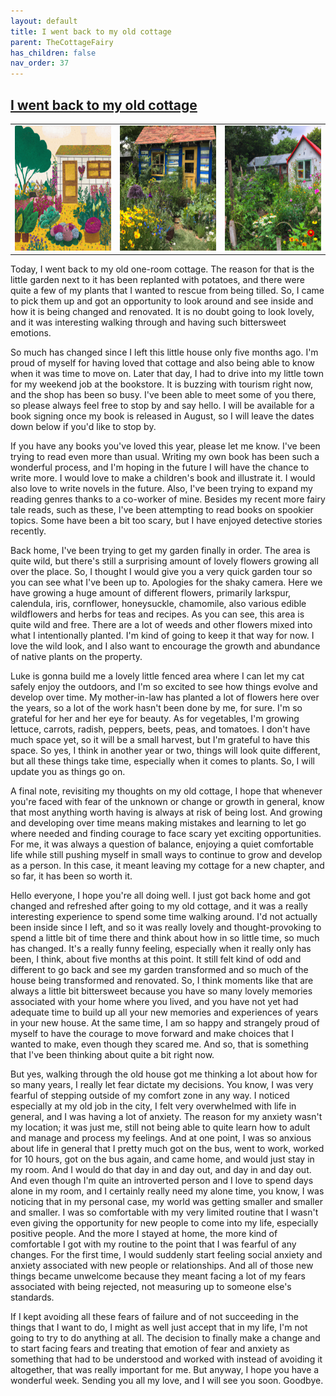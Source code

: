 ```yaml
---
layout: default
title: I went back to my old cottage
parent: TheCottageFairy
has_children: false
nav_order: 37
---
```


## [I went back to my old cottage](https://www.youtube.com/watch?v=1zsnFUvrFDc)

<div>
<table align="center">
	<tr>
		<td align="center">
			<img src="../../assets/cottage_fairy_ai_generated_photos/I_went_back_to_my_old_cottage-[1zsnFUvrFDc]/generated_00.png" height="200" width="200"/>
		</td>
		<td align="center">
			<img src="../../assets/cottage_fairy_ai_generated_photos/I_went_back_to_my_old_cottage-[1zsnFUvrFDc]/generated_01.png" height="200" width="200"/>
		</td>
		<td align="center">
			<img src="../../assets/cottage_fairy_ai_generated_photos/I_went_back_to_my_old_cottage-[1zsnFUvrFDc]/generated_02.png" height="200" width="200"/>
		</td>
	</tr>
</table>
</div>

Today, I went back to my old one-room cottage. The reason for that is the little garden next to it has been replanted with potatoes, and there were quite a few of my plants that I wanted to rescue from being tilled. So, I came to pick them up and got an opportunity to look around and see inside and how it is being changed and renovated. It is no doubt going to look lovely, and it was interesting walking through and having such bittersweet emotions.

So much has changed since I left this little house only five months ago. I'm proud of myself for having loved that cottage and also being able to know when it was time to move on. Later that day, I had to drive into my little town for my weekend job at the bookstore. It is buzzing with tourism right now, and the shop has been so busy. I've been able to meet some of you there, so please always feel free to stop by and say hello. I will be available for a book signing once my book is released in August, so I will leave the dates down below if you'd like to stop by.

If you have any books you've loved this year, please let me know. I've been trying to read even more than usual. Writing my own book has been such a wonderful process, and I'm hoping in the future I will have the chance to write more. I would love to make a children's book and illustrate it. I would also love to write novels in the future. Also, I've been trying to expand my reading genres thanks to a co-worker of mine. Besides my recent more fairy tale reads, such as these, I've been attempting to read books on spookier topics. Some have been a bit too scary, but I have enjoyed detective stories recently.

Back home, I've been trying to get my garden finally in order. The area is quite wild, but there's still a surprising amount of lovely flowers growing all over the place. So, I thought I would give you a very quick garden tour so you can see what I've been up to. Apologies for the shaky camera. Here we have growing a huge amount of different flowers, primarily larkspur, calendula, iris, cornflower, honeysuckle, chamomile, also various edible wildflowers and herbs for teas and recipes. As you can see, this area is quite wild and free. There are a lot of weeds and other flowers mixed into what I intentionally planted. I'm kind of going to keep it that way for now. I love the wild look, and I also want to encourage the growth and abundance of native plants on the property.

Luke is gonna build me a lovely little fenced area where I can let my cat safely enjoy the outdoors, and I'm so excited to see how things evolve and develop over time. My mother-in-law has planted a lot of flowers here over the years, so a lot of the work hasn't been done by me, for sure. I'm so grateful for her and her eye for beauty. As for vegetables, I'm growing lettuce, carrots, radish, peppers, beets, peas, and tomatoes. I don't have much space yet, so it will be a small harvest, but I'm grateful to have this space. So yes, I think in another year or two, things will look quite different, but all these things take time, especially when it comes to plants. So, I will update you as things go on.

A final note, revisiting my thoughts on my old cottage, I hope that whenever you're faced with fear of the unknown or change or growth in general, know that most anything worth having is always at risk of being lost. And growing and developing over time means making mistakes and learning to let go where needed and finding courage to face scary yet exciting opportunities. For me, it was always a question of balance, enjoying a quiet comfortable life while still pushing myself in small ways to continue to grow and develop as a person. In this case, it meant leaving my cottage for a new chapter, and so far, it has been so worth it.

Hello everyone, I hope you're all doing well. I just got back home and got changed and refreshed after going to my old cottage, and it was a really interesting experience to spend some time walking around. I'd not actually been inside since I left, and so it was really lovely and thought-provoking to spend a little bit of time there and think about how in so little time, so much has changed. It's a really funny feeling, especially when it really only has been, I think, about five months at this point. It still felt kind of odd and different to go back and see my garden transformed and so much of the house being transformed and renovated. So, I think moments like that are always a little bit bittersweet because you have so many lovely memories associated with your home where you lived, and you have not yet had adequate time to build up all your new memories and experiences of years in your new house. At the same time, I am so happy and strangely proud of myself to have the courage to move forward and make choices that I wanted to make, even though they scared me. And so, that is something that I've been thinking about quite a bit right now.

But yes, walking through the old house got me thinking a lot about how for so many years, I really let fear dictate my decisions. You know, I was very fearful of stepping outside of my comfort zone in any way. I noticed especially at my old job in the city, I felt very overwhelmed with life in general, and I was having a lot of anxiety. The reason for my anxiety wasn't my location; it was just me, still not being able to quite learn how to adult and manage and process my feelings. And at one point, I was so anxious about life in general that I pretty much got on the bus, went to work, worked for 10 hours, got on the bus again, and came home, and would just stay in my room. And I would do that day in and day out, and day in and day out. And even though I'm quite an introverted person and I love to spend days alone in my room, and I certainly really need my alone time, you know, I was noticing that in my personal case, my world was getting smaller and smaller and smaller. I was so comfortable with my very limited routine that I wasn't even giving the opportunity for new people to come into my life, especially positive people. And the more I stayed at home, the more kind of comfortable I got with my routine to the point that I was fearful of any changes. For the first time, I would suddenly start feeling social anxiety and anxiety associated with new people or relationships. And all of those new things became unwelcome because they meant facing a lot of my fears associated with being rejected, not measuring up to someone else's standards.

If I kept avoiding all these fears of failure and of not succeeding in the things that I want to do, I might as well just accept that in my life, I'm not going to try to do anything at all. The decision to finally make a change and to start facing fears and treating that emotion of fear and anxiety as something that had to be understood and worked with instead of avoiding it altogether, that was really important for me. But anyway, I hope you have a wonderful week. Sending you all my love, and I will see you soon. Goodbye.